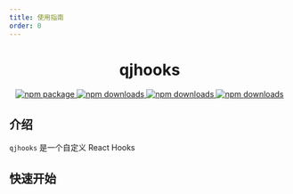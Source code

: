 ```yaml
---
title: 使用指南
order: 0
---
```


<div align="center">
<h1>qjhooks</h1>
   <a href="https://www.npmjs.com/package/qjhooks-cli">
      <img src="https://img.shields.io/npm/v/qjhooks-cli.svg" alt="npm package" />
   </a>
   <a href="https://www.npmjs.com/package/qjhooks-cli">
      <img src="https://img.shields.io/npm/dm/qjhooks-cli.svg" alt="npm downloads" />
   </a>
   <a href="https://www.npmjs.com/package/qjhooks-cli">
      <img src="https://img.shields.io/npm/l/qjhooks-cli.svg" alt="npm downloads" />
   </a>
   <a href="https://github.com/hzm0321/qjhooks-cli">
      <img src="https://img.shields.io/github/stars/hzm0321/qjhooks-cli?style=social" alt="npm downloads" />
   </a>
</div>

## 介绍

`qjhooks` 是一个自定义 React Hooks

## 快速开始
